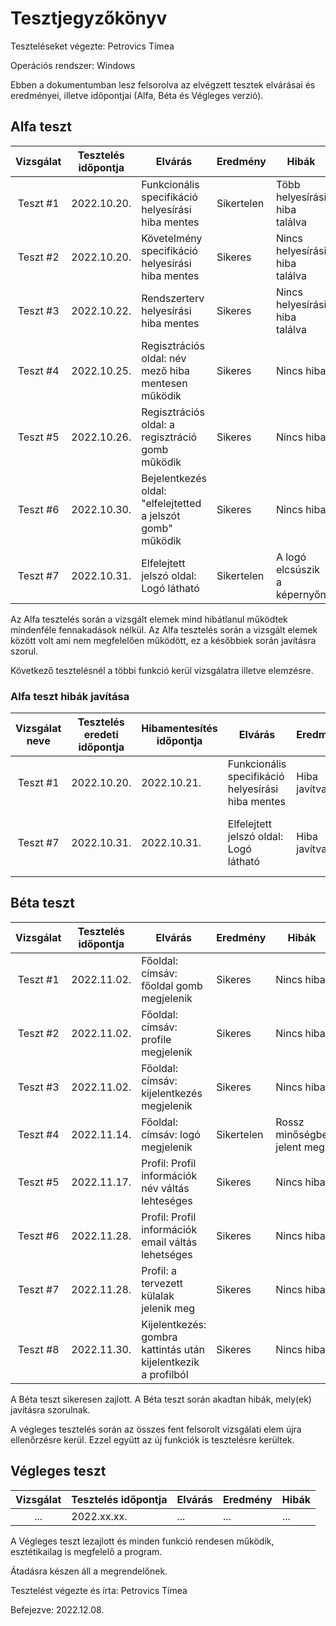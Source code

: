 # Tesztjegyzőkönyv

Teszteléseket végezte: Petrovics Tímea

Operációs rendszer: Windows

Ebben a dokumentumban lesz felsorolva az elvégzett tesztek elvárásai és eredményei, illetve időpontjai (Alfa, Béta és Végleges verzió).

## Alfa teszt

| Vizsgálat | Tesztelés időpontja | Elvárás | Eredmény | Hibák |
| :---: | --- | --- | --- | --- |
| Teszt #1 | 2022.10.20. | Funkcionális specifikáció helyesírási hiba mentes | Sikertelen | Több helyesírási hiba találva |
| Teszt #2 | 2022.10.20. | Követelmény specifikáció helyesírási hiba mentes | Sikeres | Nincs helyesírási hiba találva |
| Teszt #3 | 2022.10.22. | Rendszerterv helyesírási hiba mentes | Sikeres | Nincs helyesírási hiba találva |
| Teszt #4 | 2022.10.25. | Regisztrációs oldal: név mező hiba mentesen működik | Sikeres | Nincs hiba |
| Teszt #5 | 2022.10.26. | Regisztrációs oldal: a regisztráció gomb működik  | Sikeres | Nincs hiba |
| Teszt #6 | 2022.10.30. | Bejelentkezés oldal: "elfelejtetted a jelszót gomb" működik | Sikeres | Nincs hiba  |
| Teszt #7 | 2022.10.31. | Elfelejtett jelszó oldal: Logó látható | Sikertelen | A logó elcsúszik a képernyőn |

Az Alfa tesztelés során a vizsgált elemek mind hibátlanul működtek mindenféle fennakadások nélkül.
Az Alfa tesztelés során a vizsgált elemek között volt ami nem megfelelően működött, ez a későbbiek során javításra szorul.

Következő tesztelésnél a többi funkció kerül vizsgálatra illetve elemzésre.

### Alfa teszt hibák javítása
| Vizsgálat neve | Tesztelés eredeti időpontja | Hibamentesítés időpontja | Elvárás | Eredmény | Hibák |
| :---: | --- | --- | --- | --- | --- |
| Teszt #1 | 2022.10.20. | 2022.10.21. | Funkcionális specifikáció helyesírási hiba mentes | Hiba javítva | Helyesírás ellenőrizve és javítva |
| Teszt #7 | 2022.10.31. | 2022.10.31. | Elfelejtett jelszó oldal: Logó látható | Hiba javítva | A logó pozíciójának és méretének fixálása |

## Béta teszt

| Vizsgálat | Tesztelés időpontja | Elvárás | Eredmény | Hibák |
| :---: | --- | --- | --- | --- |
| Teszt #1 | 2022.11.02. | Főoldal: címsáv: főoldal gomb megjelenik | Sikeres | Nincs hiba  |
| Teszt #2 | 2022.11.02. | Főoldal: címsáv: profile megjelenik | Sikeres | Nincs hiba |
| Teszt #3 | 2022.11.02. | Főoldal: címsáv: kijelentkezés megjelenik | Sikeres | Nincs hiba |
| Teszt #4 | 2022.11.14. | Főoldal: címsáv: logó megjelenik  | Sikertelen | Rossz minőségbe jelent meg |
| Teszt #5 | 2022.11.17. | Profil: Profil információk név váltás lehteséges | Sikeres | Nincs hiba |
| Teszt #6 | 2022.11.28. | Profil: Profil információk email váltás lehetséges | Sikeres | Nincs hiba |
| Teszt #7 | 2022.11.28. | Profil: a tervezett külalak jelenik meg | Sikeres | Nincs hiba |
| Teszt #8 | 2022.11.30. | Kijelentkezés: gombra kattintás után kijelentkezik a profilból | Sikeres | Nincs hiba |

A Béta teszt sikeresen zajlott.
A Béta teszt során akadtan hibák, mely(ek) javításra szorulnak.

A végleges tesztelés során az összes fent felsorolt vizsgálati elem újra ellenőrzésre kerül. Ezzel együtt az új funkciók is tesztelésre kerültek.

## Végleges teszt
| Vizsgálat | Tesztelés időpontja | Elvárás | Eredmény | Hibák |
| :---: | --- | --- | --- | --- |
| ... | 2022.xx.xx. | ... | ... | ... |

A Végleges teszt lezajlott és minden funkció rendesen működik, esztétikailag is megfelelő a program.

Átadásra készen áll a megrendelőnek.

Tesztelést végezte és írta: Petrovics Tímea

Befejezve: 2022.12.08.
